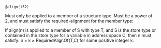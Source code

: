 ```wgsl
@align(i32)
```

Must only be applied to a member of a structure type.
Must be a power of 2, and must satisfy the required-alignment for the member type:

If align(n) is applied to a member of S with type T, and S is the store type or contained in the store type for a variable in address space C, then n must satisfy: n = k × RequiredAlignOf(T,C) for some positive integer k.
